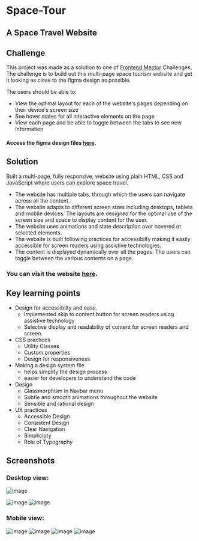 
# Space-Tour
## A Space Travel Website

## Challenge
This project was made as a solution to one of [Frontend Mentor](https://www.frontendmentor.io/challenges) Challenges. The challenge is to build out this multi-page space tourism website and get it looking as close to the figma design as possible. 

The users should be able to:
- View the optimal layout for each of the website's pages depending on their device's screen size
- See hover states for all interactive elements on the page
- View each page and be able to toggle between the tabs to see new information
#### Access the figma design files [here](https://drive.google.com/drive/folders/1wwxMlWV0l7XhryuVvL5kV0aELS09orOa?usp=sharing).

## Solution
Built a multi-page, fully responsive, website using plain HTML, CSS and JavaScript where users can explore space travel. 
- The website has multiple tabs, through which the users can navigate across all the content.  
- The website adapts to different screen sizes including desktops, tablets and mobile devices. The layouts are designed for the optimal use of the screen size and space to display content for the user.
- The website uses animations and state description over hovered or selected elements.
- The website is built following practices for accessibilty making it easily accessible for screen readers using assistive technologies.
- The content is displayed dynamically over all the pages. The users can toggle between the various contents on a page.

### You can visit the website [here](https://klakshya17.github.io/Space-Tour/).


## Key learning points
- Design for accessibilty and ease.
	- Implemented skip to content button for screen readers using assistive technology
	- Selective display and readability of content for screen readers and screen.  
-  CSS practices 
   - Utility Classes
   - Custom properties
   - Design for responsiveness
  - Making a design system file 
	  - helps simplify the design process
	  - easier for developers to understand the code
- Design 
	- Glassmorphism in Navbar menu
	- Subtle and smooth animations throughout the website
	- Sensible and rational design
- UX practices
	- Accessible Design
	- Consistent Design
	- Clear Navigation
	- Simplicipty
	- Role of Typography

## Screenshots
### Desktop view:
![image](https://user-images.githubusercontent.com/56078582/174099204-2fc19c07-e3bd-4566-b62e-9eba29efb5ac.png)
   
![image](https://user-images.githubusercontent.com/56078582/174063112-017579b2-3331-4c0c-b016-77c2d761f129.png)
![image](https://user-images.githubusercontent.com/56078582/174063179-f71c91c1-0110-439d-b33f-8c84e532e4b1.png)
### Mobile view:
![image](https://user-images.githubusercontent.com/56078582/174063239-5ffa926a-61eb-4e9b-a6b6-0dff6d1c5c0d.png)
![image](https://user-images.githubusercontent.com/56078582/174063308-a341778c-50be-403b-a7cf-b063e9d2ea73.png)
![image](https://user-images.githubusercontent.com/56078582/174063410-c6b9dc10-b957-4b2a-97bc-fcbfeaa1cfa2.png)
![image](https://user-images.githubusercontent.com/56078582/174128320-0cd46c49-44c2-4d47-9b00-90d9a6fbddef.png)
